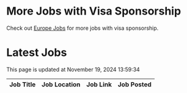 # More Jobs with Visa Sponsorship

Check out [Europe Jobs](https://github.com/sureshparimi/europejobs#latest-jobs) for more jobs with visa sponsorship.

# Latest Jobs

This page is updated at November 19, 2024 13:59:34

| Job Title | Job Location | Job Link | Job Posted |
| --- | --- | --- | --- |
